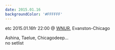 ```yaml
---
date: 2015.01.16
backgroundColor: '#FFFFFF'
---
```


etc 2015.01.16fr 22:00 @ [WNUR](http://www.intergalacticfm.com/), Evanston-Chicago  

Ashina, Taelue, Chicagodeep...  
no setlist